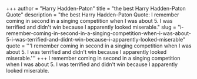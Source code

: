 +++
author = "Harry Hadden-Paton"
title = "the best Harry Hadden-Paton Quote"
description = "the best Harry Hadden-Paton Quote: I remember coming in second in a singing competition when I was about 5. I was terrified and didn't win because I apparently looked miserable."
slug = "i-remember-coming-in-second-in-a-singing-competition-when-i-was-about-5-i-was-terrified-and-didnt-win-because-i-apparently-looked-miserable"
quote = '''I remember coming in second in a singing competition when I was about 5. I was terrified and didn't win because I apparently looked miserable.'''
+++
I remember coming in second in a singing competition when I was about 5. I was terrified and didn't win because I apparently looked miserable.
